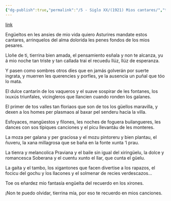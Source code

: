 ```yaml
---
{"dg-publish":true,"permalink":"/5 - Siglo XX/(1921) Mios cantares/","tags":["#Siglo_20","a1921","central","Lin_de_la_Casona","escrito","Cuba","poema"]}
---
```


[link](http://asturies.com/cavedaynava/mioscantares.txt)

Engüeltos en les ansies de mio vida
quiero Asturires mandate estos cantares,
arrinquelos del alma dolorida
les penes fondos de los mios pesares.

Lloñe de ti, tierrina bien amada,
el pensamiento esñala y non te alcanza,
yu á mio noche tan triste y tan callada
trai el recuedu llúz, llúz de esperanza.

Y pasen como sombres otros díes
que en jamás golverán por suerte ingrata,
y muerren les querencies y porfíes,
ye la ausencia un puñal que tóo lo mata.

El dulce cantarín de los vaqueros
y el suave sospirar de les fontanes,
los ixuxús triunfales, vicingleros
que llancien cuando ronden los galanes.

El primer de tos valles tan floriaos
que son de tos los güellos maravilla,
y dexen a los homes per plasmaos
al baxar pel senderu hacia la villa.

Esfoyaces, mangüestos y filones,
les noches de foguera builangueres,
les dances con sos típiques canciones
y el picu llevantáu de les monteres.

La moza per galana y per graciosa
y el mozu pintoreru y bien plantau, 
el ñuveru, la xana millagrosa
que se baña en la fonte xunta ‘l prau.

La tienra y melancolica Praviana
y el baile sin igual del xiringüelu,
la dolce y romancesca Soberana
y el cuentu xunto el llar, que cunta el güelu.

La gaita y el tambo, los xigantones 
que facen divertise a los rapazos,
el focicu del gochu y los llacones
y el solmenar de recies verdescazos…

Toe os eñardez mio fantasía
engüelta del recuerdo en los xirones.

¡Non te puedo olvidar, tierrina mía,
por eso te recuerdo en mios canciones.